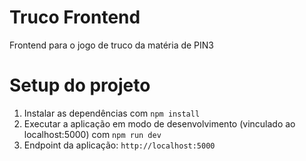 # Truco Frontend
Frontend para o jogo de truco da matéria de PIN3

# Setup do projeto

1. Instalar as dependências com ```npm install```
2. Executar a aplicação em modo de desenvolvimento (vinculado ao localhost:5000) com ```npm run dev```
3. Endpoint da aplicação: ```http://localhost:5000```
